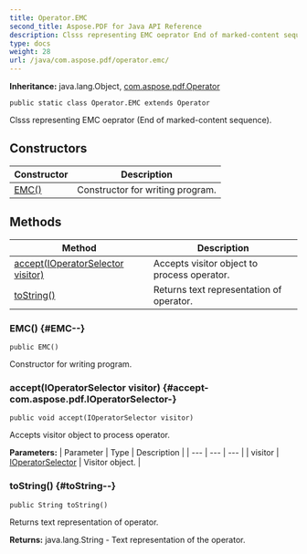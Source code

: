 ```yaml
---
title: Operator.EMC
second_title: Aspose.PDF for Java API Reference
description: Clsss representing EMC oeprator End of marked-content sequence.
type: docs
weight: 28
url: /java/com.aspose.pdf/operator.emc/
---
```

**Inheritance:**
java.lang.Object, [com.aspose.pdf.Operator](../../com.aspose.pdf/operator)
```
public static class Operator.EMC extends Operator
```

Clsss representing EMC oeprator (End of marked-content sequence).
## Constructors

| Constructor | Description |
| --- | --- |
| [EMC()](#EMC--) | Constructor for writing program. |
## Methods

| Method | Description |
| --- | --- |
| [accept(IOperatorSelector visitor)](#accept-com.aspose.pdf.IOperatorSelector-) | Accepts visitor object to process operator. |
| [toString()](#toString--) | Returns text representation of operator. |
### EMC() {#EMC--}
```
public EMC()
```


Constructor for writing program.

### accept(IOperatorSelector visitor) {#accept-com.aspose.pdf.IOperatorSelector-}
```
public void accept(IOperatorSelector visitor)
```


Accepts visitor object to process operator.

**Parameters:**
| Parameter | Type | Description |
| --- | --- | --- |
| visitor | [IOperatorSelector](../../com.aspose.pdf/ioperatorselector) | Visitor object. |

### toString() {#toString--}
```
public String toString()
```


Returns text representation of operator.

**Returns:**
java.lang.String - Text representation of the operator.
